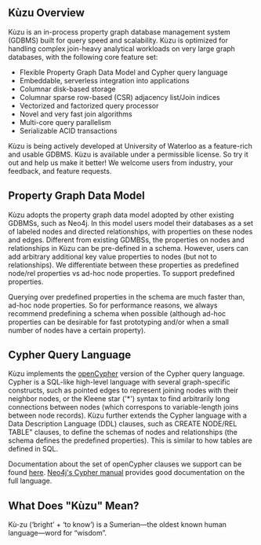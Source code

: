 ## Kùzu Overview
Kùzu is an in-process property graph database management system (GDBMS) built for query speed and scalability. Kùzu is optimized for handling complex join-heavy analytical workloads on very large graph databases, with the following core feature set:

- Flexible Property Graph Data Model and Cypher query language
- Embeddable, serverless integration into applications 
- Columnar disk-based storage
- Columnar sparse row-based (CSR) adjacency list/Join indices
- Vectorized and factorized query processor
- Novel and very fast join algorithms
- Multi-core query parallelism
- Serializable ACID transactions

Kùzu is being actively developed at University of Waterloo as a feature-rich and usable GDBMS. Kùzu is available under a permissible license. So try it out and help us make it better! We welcome users from industry, your feedback, and feature requests.

## Property Graph Data Model
Kùzu adopts the property graph data model adopted by other existing GDBMSs, such as Neo4j. In this model users model their databases as a set of labeled nodes and directed relationships, with properties on these nodes and edges. Different from existing GDMBSs, the properties on nodes and relationships in Kùzu can be pre-defined in a schema.  However, users can add arbitrary additional key value properties to nodes (but not to relationships). We differentiate between these properties as predefined node/rel properties vs ad-hoc node properties. To support predefined properties.

Querying over predefined properties in the schema are much faster than, ad-hoc node properties. So for performance reasons, we always recommend predefining a schema when possible (although ad-hoc properties can be desirable for fast prototyping and/or when a small number of nodes have a certain property). 

## Cypher Query Language
Kùzu implements the [openCypher](https://opencypher.org/) version of the Cypher query language. Cypher is a SQL-like high-level language with several graph-specific constructs, such as pointed edges to represent joining nodes with their neighbor nodes, or the Kleene star ('\*') syntax to find arbitrarily long connections between nodes (which correspons to variable-length joins between node records).  Kùzu further extends the Cypher language with a Data Description Language (DDL) clauses, such as CREATE NODE/REL TABLE" clauses, to define the schemas of nodes and relationships (the schema defines the predefined properties). This is similar to how tables are defined in SQL.

Documentation about the set of openCypher clauses we support can be found [here](graphflowdb.github.io/docs/cypher/). [Neo4j's Cypher manual](https://neo4j.com/docs/cypher-manual/current/) provides good documentation on the full language.

## What Does "Kùzu" Mean? 
Kù-zu (‘bright’ + ‘to know’) is a Sumerian—the oldest known human language—word for “wisdom”.   
